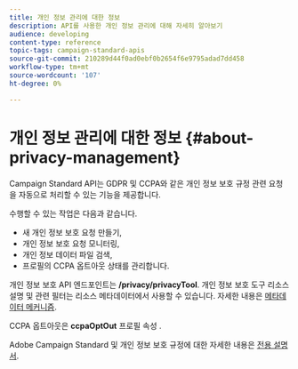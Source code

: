 ```yaml
---
title: 개인 정보 관리에 대한 정보
description: API를 사용한 개인 정보 관리에 대해 자세히 알아보기
audience: developing
content-type: reference
topic-tags: campaign-standard-apis
source-git-commit: 210289d44f0ad0ebf0b2654f6e9795adad7dd458
workflow-type: tm+mt
source-wordcount: '107'
ht-degree: 0%

---
```



# 개인 정보 관리에 대한 정보 {#about-privacy-management}

Campaign Standard API는 GDPR 및 CCPA와 같은 개인 정보 보호 규정 관련 요청을 자동으로 처리할 수 있는 기능을 제공합니다.

수행할 수 있는 작업은 다음과 같습니다.

* 새 개인 정보 보호 요청 만들기,
* 개인 정보 보호 요청 모니터링,
* 개인 정보 데이터 파일 검색,
* 프로필의 CCPA 옵트아웃 상태를 관리합니다.

개인 정보 보호 API 엔드포인트는 **/privacy/privacyTool**. 개인 정보 보호 도구 리소스 설명 및 관련 필터는 리소스 메타데이터에서 사용할 수 있습니다. 자세한 내용은 [메타데이터 메커니즘](../../api/using/metadata-mechanism.md).

CCPA 옵트아웃은 **ccpaOptOut** 프로필 속성 .

Adobe Campaign Standard 및 개인 정보 보호 규정에 대한 자세한 내용은 [전용 설명서](../../start/using/privacy-requests.md).
